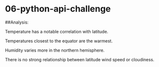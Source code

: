 # 06-python-api-challenge

##Analysis:
  
  Temperature has a notable correlation with latitude. 
  
  Temperatures closest to the equator are the warmest.
  
  Humidity varies more in the northern hemisphere.
  
  There is no strong relationship between latitude wind speed or cloudiness. 
  
